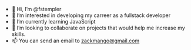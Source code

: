 - 👋 Hi, I’m @fstempler
- 👀 I’m interested in developing my carreer as a fullstack developer
- 🌱 I’m currently learning JavaScript
- 💞️ I’m looking to collaborate on projects that would help me increase my skills. 
- 📫 You can send an email to zackmango@gmail.com


